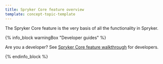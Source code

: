 ```yaml
---
title: Spryker Core feature overview
template: concept-topic-template
---
```


The Spryker Core feature is the very basis of all the functionality in Spryker.

{% info_block warningBox "Developer guides" %}

Are you a developer? See [Spryker Core feature walkthrough](/docs/scos/dev/feature-walkthroughs/{{page.version}}/spryker-core-feature-walkthrough/spryker-core-feature-walkthrough.html) for developers.

{% endinfo_block %}
